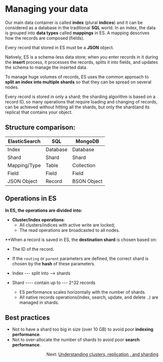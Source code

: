 # Managing your data
Our main data container is called **index** (plural **indices**) and it can be considered as a database in the
 traditional **SQL** world. In an index, the data is grouped into **data types** called **mappings** in ES. A mapping
  descrives how the records are composed (fields).
  
Every record that stored in ES must be a **JSON** object.

Natively, ES is a schema-less data store; when you enter records in it during the **insert** process, it processes
 the records, splits it into fields, and updates the schema to manage the inserted data.
 
To manage huge volumes of records, ES uses the common approach to **split an index into multiple shards** so that
 they can be spread on several nodes.
 
Every record is stored in only a shard; the sharding algorithm is based on a record ID, so many operations that
 require loading and changing of records, can be achieved without hitting all the shards, but only the shard(and its
  replica) that contains your object.
  
## Structure comparison:
| ElasticSearch | SQL | MongoDB |
| --- | --- | --- |
| Index | Database | Database |
| Shard | Shard | Shard |
| Mapping/Type | Table | Collection |
| Field | Field | Field |
| JSON Object | Record | BSON Object |

## Operations in ES
**In ES, the operations are divided into:**
- **Cluster/Index operations**: 
    * All clusters/indices with active write are locked;
    * The read operations are broadcasted to all nodes.

**When a record is saved in ES, the **destination shard** is chosen based on:
- The ID of the record.
- If the `routing` or `parent` parameters are defined, the correct shard is chosen by the **hash** of these parameters.

- Index --- split into --> shards
- Shard ---- contain up to --- 2^32 records
    - ES performance scales horizontally with the number of shards.
    - All native records operations(index, search, update, and delete ..) are managed in shards.
    
## Best practices
- Not to have a shard too big in size (over 10 GB) to avoid poor **indexing performance**.
- Not to over-allocate the number of shards to avoid poor **search performance**.

<p dir="rtl">Next: <a href="./understanding-clusters-replication-and-sharding.md">Understanding clusters, replication
, and sharding</a></p>
